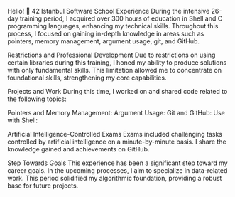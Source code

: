 
Hello! 👋
42 Istanbul Software School Experience
During the intensive 26-day training period, I acquired over 300 hours of education in Shell and C programming languages, enhancing my technical skills. Throughout this process, I focused on gaining in-depth knowledge in areas such as pointers, memory management, argument usage, git, and GitHub.

Restrictions and Professional Development
Due to restrictions on using certain libraries during this training, I honed my ability to produce solutions with only fundamental skills. This limitation allowed me to concentrate on foundational skills, strengthening my core capabilities.

Projects and Work
During this time, I worked on and shared code related to the following topics:

Pointers and Memory Management:
Argument Usage:
Git and GitHub: 
Use with Shell:

Artificial Intelligence-Controlled Exams
Exams included challenging tasks controlled by artificial intelligence on a minute-by-minute basis. I share the knowledge gained and achievements on GitHub.

Step Towards Goals
This experience has been a significant step toward my career goals. In the upcoming processes, I aim to specialize in data-related work. This period solidified my algorithmic foundation, providing a robust base for future projects.
